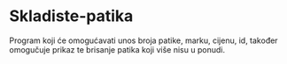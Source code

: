 # Skladiste-patika
Program koji će omogućavati unos broja patike, marku, cijenu, id, također omogučuje prikaz te brisanje patika koji više nisu u ponudi.
